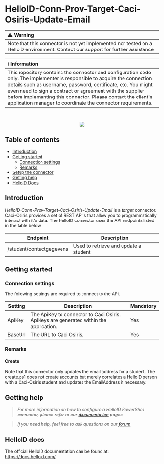 # HelloID-Conn-Prov-Target-Caci-Osiris-Update-Email

| :warning: Warning |
|:---------------------------|
| Note that this connector is not yet implemented nor tested on a HelloID environment. Contact our support for further assistance       |

| :information_source: Information |
|:---------------------------|
| This repository contains the connector and configuration code only. The implementer is responsible to acquire the connection details such as username, password, certificate, etc. You might even need to sign a contract or agreement with the supplier before implementing this connector. Please contact the client's application manager to coordinate the connector requirements.       |

<br />
<p align="center">
  <img src="https://www.tools4ever.nl/connector-logos/osiris-logo.png">
</p>

## Table of contents

- [Introduction](#Introduction)
- [Getting started](#Getting-started)
  + [Connection settings](#Connection-settings)
  + [Remarks](#Remarks)
- [Setup the connector](@Setup-The-Connector)
- [Getting help](#Getting-help)
- [HelloID Docs](#HelloID-docs)

## Introduction

_HelloID-Conn-Prov-Target-Caci-Osiris-Update-Email_ is a _target_ connector. Caci-Osiris provides a set of REST API's that allow you to programmatically interact with it's data. The HelloID connector uses the API endpoints listed in the table below.

| Endpoint     | Description |
| ------------ | ----------- |
| /student/contactgegevens | Used to retrieve and update a student |

## Getting started

### Connection settings

The following settings are required to connect to the API.

| Setting      | Description                        | Mandatory   |
| ------------ | -----------                        | ----------- |
| ApiKey     | The ApiKey to connector to Caci Osiris. ApiKeys are generated within the application. | Yes |
| BaseUrl     |The URL to Caci Osiris. | Yes |

### Remarks

#### Create

Note that this connector only updates the email address for a student. The create.ps1 does not create accounts but merely correlates a HelloID person with a Caci-Osiris student and updates the EmailAddress if necessary.

## Getting help

> _For more information on how to configure a HelloID PowerShell connector, please refer to our [documentation](https://docs.helloid.com/hc/en-us/articles/360012558020-Configure-a-custom-PowerShell-target-system) pages_

> _If you need help, feel free to ask questions on our [forum](https://forum.helloid.com)_

## HelloID docs

The official HelloID documentation can be found at: https://docs.helloid.com/
